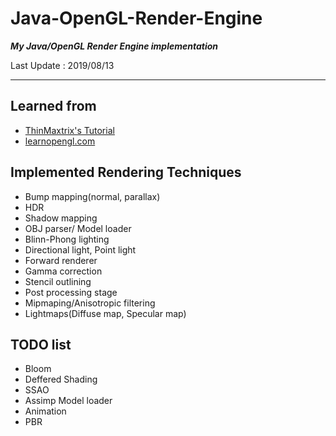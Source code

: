 # Java-OpenGL-Render-Engine  
***My Java/OpenGL Render Engine implementation***

Last Update : 2019/08/13

<hr>

## Learned from
- [ThinMaxtrix's Tutorial](https://www.youtube.com/playlist?list=PLRIWtICgwaX0u7Rf9zkZhLoLuZVfUksDP)
- [learnopengl.com](https://learnopengl.com/)

## Implemented Rendering Techniques
- Bump mapping(normal, parallax)
- HDR
- Shadow mapping  
- OBJ parser/ Model loader
- Blinn-Phong lighting
- Directional light, Point light
- Forward renderer
- Gamma correction
- Stencil outlining
- Post processing stage
- Mipmaping/Anisotropic filtering
- Lightmaps(Diffuse map, Specular map)

## TODO list
- Bloom
- Deffered Shading
- SSAO
- Assimp Model loader
- Animation
- PBR
